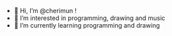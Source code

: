 - 👋 Hi, I’m @cherimun !
- 👀 I’m interested in programming, drawing and music 
- 🌱 I’m currently learning programming and drawing
